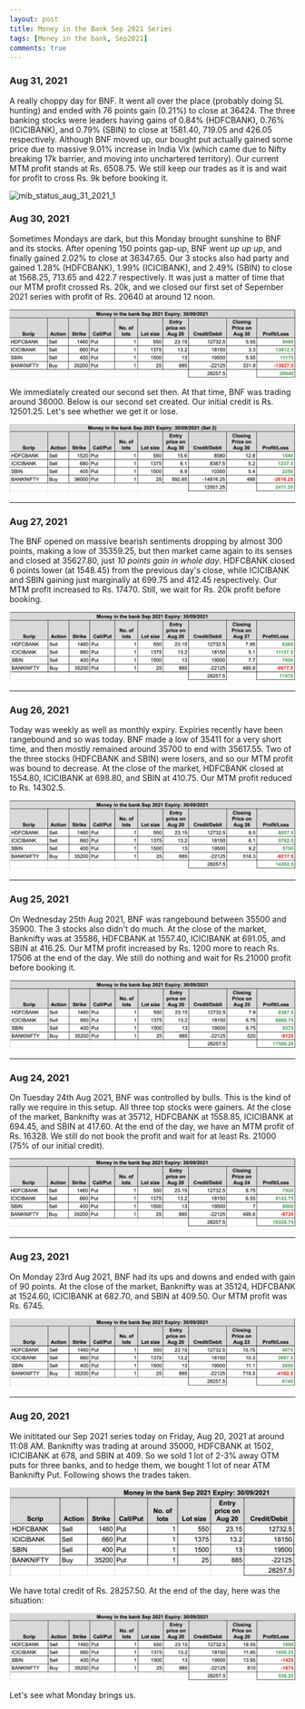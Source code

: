 ```yaml
---
layout: post
title: Money in the Bank Sep 2021 Series
tags: [Money in the bank, Sep2021]
comments: true
---
```


### Aug 31, 2021
A really choppy day for BNF. It went all over the place (probably doing SL hunting) and ended with 76 points gain (0.21%) to close at 36424. The three banking stocks were leaders having gains of 0.84% (HDFCBANK), 0.76% (ICICIBANK), and 0.79% (SBIN) to close at 1581.40, 719.05 and 426.05 respectively. Although BNF moved up, our bought put actually gained some price due to massive 9.01% increase in India Vix (which came due to Nifty breaking 17k barrier, and moving into unchartered territory). Our current MTM profit stands at Rs. 6508.75. We still keep our trades as it is and wait for profit to cross Rs. 9k before booking it.

![mib_status_aug_31_2021_1](../assets/img/mib_status_aug_31_2021_1.jpg)

### Aug 30, 2021
Sometimes Mondays are dark, but this Monday brought sunshine to BNF and its stocks. After opening 150 points gap-up, BNF went *up up up*, and finally gained 2.02% to close at 36347.65. Our 3 stocks also had party and gained 1.28% (HDFCBANK), 1.99% (ICICIBANK), and 2.49% (SBIN) to close at 1568.25, 713.65 and 422.7 respectively. It was just a matter of time that our MTM profit crossed Rs. 20k, and we closed our first set of Sepember 2021 series with profit of Rs. 20640 at around 12 noon. 

![mib_status_aug_30_2021_1](../assets/img/mib_status_aug_30_2021_1.jpg)

We immediately created our second set then. At that time, BNF was trading around 36000. Below is our second set created. Our initial credit is Rs. 12501.25. Let's see whether we get it or lose.

![mib_status_aug_30_2021_2](../assets/img/mib_status_aug_30_2021_2.jpg)

---

### Aug 27, 2021
The BNF opened on massive bearish sentiments dropping by almost 300 points, making a low of 35359.25, but then market came again to its senses and closed at 35627.80, just *10 points gain in whole day*. HDFCBANK closed 6 points lower (at 1548.45) from the previous day's close, while ICICIBANK and SBIN gaining just marginally at 699.75 and 412.45 respectively. Our MTM profit increased to Rs. 17470. Still, we wait for Rs. 20k profit before booking.

![mib_status_aug_27_2021](../assets/img/mib_status_aug_27_2021.jpg)

---

### Aug 26, 2021
Today was weekly as well as monthly expiry. Expiries recently have been rangebound and so was today. BNF made a low of 35411 for a very short time, and then mostly remained around 35700 to end with 35617.55. Two of the three stocks (HDFCBANK and SBIN) were losers, and so our MTM profit was bound to decrease. At the close of the market, HDFCBANK closed at 1554.80, ICICIBANK at 698.80, and SBIN at 410.75. Our MTM profit reduced to Rs. 14302.5.

![mib_status_aug_26_2021](../assets/img/mib_status_aug_26_2021.jpg)

---

### Aug 25, 2021
On Wednesday 25th Aug 2021, BNF was rangebound between 35500 and 35900. The 3 stocks also didn't do much. At the close of the market, Banknifty was at 35586, HDFCBANK at 1557.40, ICICIBANK at 691.05, and SBIN at 416.25. Our MTM profit increased by Rs. 1200 more to reach Rs. 17506 at the end of the day. We still do nothing and wait for Rs.21000 profit before booking it.

![mib_status_aug_25_2021](../assets/img/mib_status_aug_25_2021.jpg)

---

### Aug 24, 2021
On Tuesday 24th Aug 2021, BNF was controlled by bulls. This is the kind of rally we require in this setup. All three top stocks were gainers. At the close of the market, Banknifty was at 35712, HDFCBANK at 1558.85, ICICIBANK at 694.45, and SBIN at 417.60. At the end of the day, we have an MTM profit of Rs. 16328. We still do not book the profit and wait for at least Rs. 21000 (75% of our initial credit).

![mib_status_aug_24_2021](../assets/img/mib_status_aug_24_2021.jpg)

---

### Aug 23, 2021
On Monday 23rd Aug 2021, BNF had its ups and downs and ended with gain of 90 points. At the close of the market, Banknifty was at 35124, HDFCBANK at 1524.60, ICICIBANK at 682.70, and SBIN at 409.50. Our MTM profit was Rs. 6745.

![mib_status_aug_23_2021](../assets/img/mib_status_aug_23_2021.jpg)

---
### Aug 20, 2021
We inititated our Sep 2021 series today on Friday, Aug 20, 2021 at around 11:08 AM. Banknifty was trading at around 35000, HDFCBANK at 1502, ICICIBANK at 678, and SBIN at 409.
So we sold 1 lot of 2-3% away OTM puts for three banks, and to hedge them, we bought 1 lot of near ATM Banknifty Put. Following shows the trades taken.

![mib_entry_aug_20_2021](../assets/img/mib_entry_aug_20_2021.jpg)

We have total credit of Rs. 28257.50. At the end of the day, here was the situation:

![mib_status_aug_20_2021](../assets/img/mib_status_aug_20_2021.jpg)

Let's see what Monday brings us.
